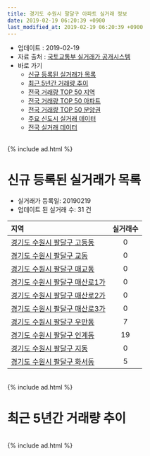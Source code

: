```yaml
---
title: 경기도 수원시 팔달구 아파트 실거래 정보
date: 2019-02-19 06:20:39 +0900
last_modified_at: 2019-02-19 06:20:39 +0900
---
```


* 업데이트 : 2019-02-19
* 자료 출처 : [국토교통부 실거래가 공개시스템](http://rt.molit.go.kr)
* 바로 가기
    * [신규 등록된 실거래가 목록](#신규-등록된-실거래가-목록)
    * [최근 5년간 거래량 추이](#최근-5년간-거래량-추이)
    * [전국 거래량 TOP 50 지역](https://ayogom.github.io/apt-trade-info/최근-3개월-전국에서-가장-거래가-많이-발생한-지역)
    * [전국 거래량 TOP 50 아파트](https://ayogom.github.io/apt-trade-info/최근-3개월-전국에서-가장-거래가-많이-발생한-아파트)
    * [전국 거래량 TOP 50 분양권](https://ayogom.github.io/apt-trade-info/최근-3개월-전국에서-가장-거래가-많이-발생한-분양권)
    * [주요 신도시 실거래 데이터](https://ayogom.github.io/apt-trade-info/주요-신도시)
    * [전국 실거래 데이터](https://ayogom.github.io/apt-trade-info/전국)

<br>
{% include ad.html %}
<br>

# 신규 등록된 실거래가 목록
* 실거래가 등록일: 20190219
* 업데이트 된 실거래 수: 31 건


|지역|실거래수|
|:---|:---:|
|[경기도 수원시 팔달구 고등동](https://ayogom.github.io/apt-trade-info/경기도-수원시-팔달구-고등동)|0|
|[경기도 수원시 팔달구 교동](https://ayogom.github.io/apt-trade-info/경기도-수원시-팔달구-교동)|0|
|[경기도 수원시 팔달구 매교동](https://ayogom.github.io/apt-trade-info/경기도-수원시-팔달구-매교동)|0|
|[경기도 수원시 팔달구 매산로1가](https://ayogom.github.io/apt-trade-info/경기도-수원시-팔달구-매산로1가)|0|
|[경기도 수원시 팔달구 매산로2가](https://ayogom.github.io/apt-trade-info/경기도-수원시-팔달구-매산로2가)|0|
|[경기도 수원시 팔달구 매산로3가](https://ayogom.github.io/apt-trade-info/경기도-수원시-팔달구-매산로3가)|0|
|[경기도 수원시 팔달구 우만동](https://ayogom.github.io/apt-trade-info/경기도-수원시-팔달구-우만동)|7|
|[경기도 수원시 팔달구 인계동](https://ayogom.github.io/apt-trade-info/경기도-수원시-팔달구-인계동)|19|
|[경기도 수원시 팔달구 지동](https://ayogom.github.io/apt-trade-info/경기도-수원시-팔달구-지동)|0|
|[경기도 수원시 팔달구 화서동](https://ayogom.github.io/apt-trade-info/경기도-수원시-팔달구-화서동)|5|


<br>
{% include ad.html %}
<br>

# 최근 5년간 거래량 추이


<div style="width:100%;">
    <canvas id="deal_progress" height="200"></canvas>
</div>

<script>
new Chart(document.getElementById("deal_progress"), {
    type: 'line',
    data: {
        labels: ['201402','201403','201404','201405','201406','201407','201408','201409','201410','201411','201412','201501','201502','201503','201504','201505','201506','201507','201508','201509','201510','201511','201512','201601','201602','201603','201604','201605','201606','201607','201608','201609','201610','201611','201612','201701','201702','201703','201704','201705','201706','201707','201708','201709','201710','201711','201712','201801','201802','201803','201804','201805','201806','201807','201808','201809','201810','201811','201812','201901','201902'],
        datasets: [{
            label: '매매',
            pointRadius: 1,
            data: [164, 199, 164, 165, 162, 188, 232, 276, 229, 167, 183, 224, 226, 349, 298, 225, 249, 226, 184, 169, 209, 170, 96, 119, 128, 166, 216, 181, 239, 262, 246, 225, 268, 171, 120, 103, 114, 189, 148, 198, 189, 195, 159, 182, 154, 189, 245, 204, 153, 240, 180, 191, 207, 171, 194, 296, 297, 163, 192, 65, 15],
            borderColor: "rgba(255, 201, 14, 1)",
            backgroundColor: "rgba(255, 201, 14, 0.5)",
            fill: false,
            lineTension: 0
        },{
            label: '전월세',
            pointRadius: 1,
            data: [187, 188, 163, 140, 146, 159, 176, 174, 191, 172, 180, 200, 142, 197, 149, 160, 127, 145, 155, 112, 136, 114, 145, 147, 147, 165, 140, 117, 125, 151, 129, 138, 146, 134, 117, 145, 145, 142, 105, 126, 109, 122, 135, 122, 111, 144, 143, 172, 192, 162, 114, 115, 96, 121, 108, 123, 154, 115, 146, 126, 36],
            borderColor: "rgba(0, 141, 185, 1)",
            backgroundColor: "rgba(0, 141, 185, 0.5)",
            fill: false,
            lineTension: 0
        }
        ]
    },
    options: {
        responsive: true,
        title: {
            display: false
        },
        tooltips: {
            mode: 'index',
            intersect: false
        },
        hover: {
            mode: 'nearest',
            intersect: true
        },
        scales: {
            xAxes: [{
                display: true,
                scaleLabel: {
                    display: true,
                    labelString: '년/월'
                }
            }],
            yAxes: [{
                display: true,
                ticks: {
                    suggestedMin: 0,
                },
                scaleLabel: {
                    display: true,
                    labelString: '실거래 수'
                }
            }]
        }
    }
});

</script>


<br>
{% include ad.html %}
<br>

